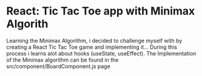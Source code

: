 # React: Tic Tac Toe app with Minimax Algorith

Learning the Minimax Algorithm, i decided to challenge myself with by creating a React Tic Tac Toe game and implementing it... During this process i learns alot about hooks (useState, useEffect).
The Implementation of the Minimax algorithm can be found in the src/component/BoardComponent.js page 

